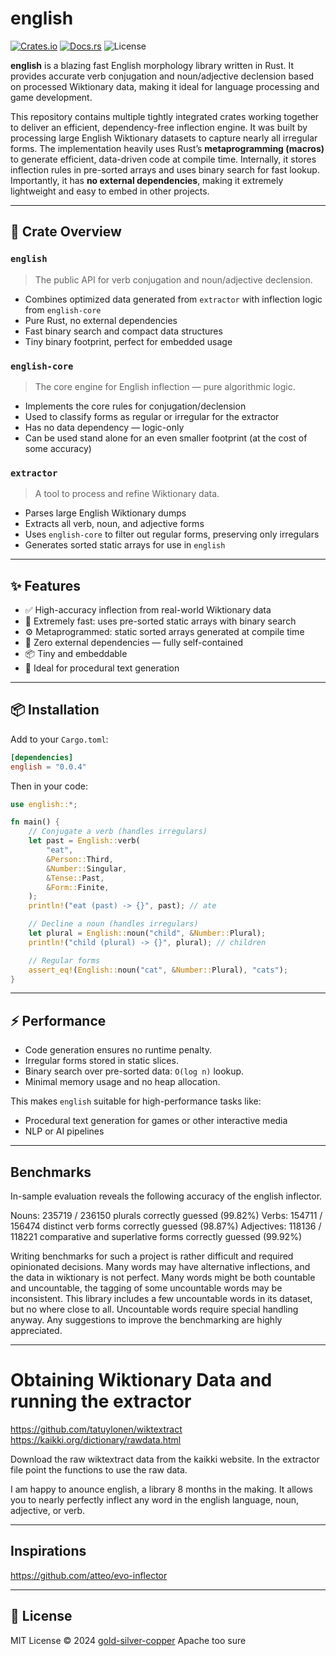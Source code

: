 # english

[![Crates.io](https://img.shields.io/crates/v/english)](https://crates.io/crates/english)
[![Docs.rs](https://docs.rs/english/badge.svg)](https://docs.rs/english)
![License](https://img.shields.io/crates/l/english)

**english** is a blazing fast English morphology library written in Rust. It provides accurate verb conjugation and noun/adjective declension based on processed Wiktionary data, making it ideal for language processing and game development.

This repository contains multiple tightly integrated crates working together to deliver an efficient, dependency-free inflection engine. It was built by processing large English Wiktionary datasets to capture nearly all irregular forms. The implementation heavily uses Rust’s **metaprogramming (macros)** to generate efficient, data-driven code at compile time. Internally, it stores inflection rules in pre-sorted arrays and uses binary search for fast lookup. Importantly, it has **no external dependencies**, making it extremely lightweight and easy to embed in other projects.

---

## 🔧 Crate Overview

### `english`

> The public API for verb conjugation and noun/adjective declension.

* Combines optimized data generated from `extractor` with inflection logic from `english-core`
* Pure Rust, no external dependencies
* Fast binary search and compact data structures
* Tiny binary footprint, perfect for embedded usage

### `english-core`

> The core engine for English inflection — pure algorithmic logic.

* Implements the core rules for conjugation/declension
* Used to classify forms as regular or irregular for the extractor
* Has no data dependency — logic-only
* Can be used stand alone for an even smaller footprint (at the cost of some accuracy)

### `extractor`

> A tool to process and refine Wiktionary data.

* Parses large English Wiktionary dumps
* Extracts all verb, noun, and adjective forms
* Uses `english-core` to filter out regular forms, preserving only irregulars
* Generates sorted static arrays for use in `english`

---

## ✨ Features

* ✅ High-accuracy inflection from real-world Wiktionary data
* 🚀 Extremely fast: uses pre-sorted static arrays with binary search
* ⚙️ Metaprogrammed: static sorted arrays generated at compile time
* 🧩 Zero external dependencies — fully self-contained
* 📦 Tiny and embeddable
* 🧠 Ideal for procedural text generation

---

## 📦 Installation

Add to your `Cargo.toml`:

```toml
[dependencies]
english = "0.0.4"
```

Then in your code:

```rust
use english::*;

fn main() {
    // Conjugate a verb (handles irregulars)
    let past = English::verb(
        "eat",
        &Person::Third,
        &Number::Singular,
        &Tense::Past,
        &Form::Finite,
    );
    println!("eat (past) -> {}", past); // ate

    // Decline a noun (handles irregulars)
    let plural = English::noun("child", &Number::Plural);
    println!("child (plural) -> {}", plural); // children

    // Regular forms
    assert_eq!(English::noun("cat", &Number::Plural), "cats");
}

```

---

## ⚡ Performance

* Code generation ensures no runtime penalty.
* Irregular forms stored in static slices.
* Binary search over pre-sorted data: `O(log n)` lookup.
* Minimal memory usage and no heap allocation.

This makes `english` suitable for high-performance tasks like:

* Procedural text generation for games or other interactive media
* NLP or AI pipelines




---
## Benchmarks
In-sample evaluation reveals the following accuracy of the english inflector.

Nouns: 235719 / 236150 plurals correctly guessed (99.82%)
Verbs: 154711 / 156474 distinct verb forms correctly guessed (98.87%)
Adjectives: 118136 / 118221 comparative and superlative forms correctly guessed (99.92%)

Writing benchmarks for such a project is rather difficult and required opinionated decisions. Many words may have alternative inflections, and the data in wiktionary is not perfect. Many words might be both countable and uncountable, the tagging of some uncountable words may be inconsistent. This library includes a few uncountable words in its dataset, but no where close to all. Uncountable words require special handling anyway. Any suggestions to improve the benchmarking are highly appreciated.

---
# Obtaining Wiktionary Data and running the extractor
https://github.com/tatuylonen/wiktextract
https://kaikki.org/dictionary/rawdata.html

Download the raw wiktextract data from the kaikki website. In the extractor file point the functions to use the raw data.


I am happy to anounce english, a library 8 months in the making. It allows you to nearly perfectly inflect any word in the english language, noun, adjective, or verb.

---
## Inspirations
https://github.com/atteo/evo-inflector

---

## 📄 License

MIT License © 2024 [gold-silver-copper](https://github.com/gold-silver-copper)
Apache too sure
